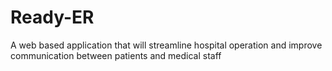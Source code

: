 # Ready-ER
A web based application that will streamline hospital operation and improve communication between patients and medical staff
